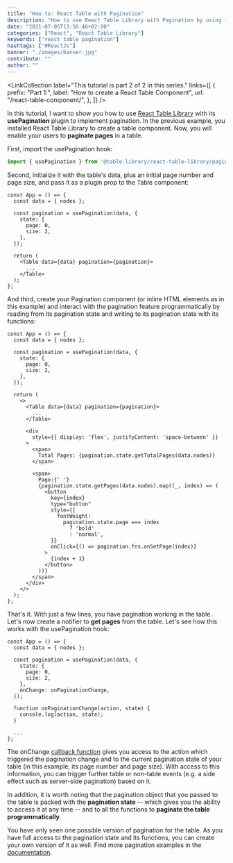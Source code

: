 ```yaml
---
title: "How to: React Table with Pagination"
description: "How to use React Table Library with Pagination by using its usePagination plugin for pages in a table ..."
date: "2021-07-05T13:56:46+02:00"
categories: ["React", "React Table Library"]
keywords: ["react table pagination"]
hashtags: ["#ReactJs"]
banner: "./images/banner.jpg"
contribute: ""
author: ""
---
```


<Sponsorship />

<LinkCollection
  label="This tutorial is part 2 of 2 in this series."
  links={[
    {
      prefix: "Part 1:",
      label: "How to create a React Table Component",
      url: "/react-table-component/",
    },
  ]}
/>

In this tutorial, I want to show you how to use [React Table Library](https://react-table-library.com) with its **usePagination** plugin to implement pagination. In the previous example, you installed React Table Library to create a table component. Now, you will enable your users to **paginate pages** in a table.

First, import the usePagination hook:

```javascript
import { usePagination } from '@table-library/react-table-library/pagination';
```

Second, initialize it with the table's data, plus an initial page number and page size, and pass it as a plugin prop to the Table component:

```javascript{4-9,12}
const App = () => {
  const data = { nodes };

  const pagination = usePagination(data, {
    state: {
      page: 0,
      size: 2,
    },
  });

  return (
    <Table data={data} pagination={pagination}>
      ...
    </Table>
  );
};
```

And third, create your Pagination component (or inline HTML elements as in this example) and interact with the pagination feature programmatically by reading from its pagination state and writing to its pagination state with its functions:

```javascript{12,17-42}
const App = () => {
  const data = { nodes };

  const pagination = usePagination(data, {
    state: {
      page: 0,
      size: 2,
    },
  });

  return (
    <>
      <Table data={data} pagination={pagination}>
        ...
      </Table>

      <div
        style={{ display: 'flex', justifyContent: 'space-between' }}
      >
        <span>
          Total Pages: {pagination.state.getTotalPages(data.nodes)}
        </span>

        <span>
          Page:{' '}
          {pagination.state.getPages(data.nodes).map((_, index) => (
            <button
              key={index}
              type="button"
              style={{
                fontWeight:
                  pagination.state.page === index
                    ? 'bold'
                    : 'normal',
              }}
              onClick={() => pagination.fns.onSetPage(index)}
            >
              {index + 1}
            </button>
          ))}
        </span>
      </div>
    </>
  );
};
```

That's it. With just a few lines, you have pagination working in the table. Let's now create a notifier to **get pages** from the table. Let's see how this works with the usePagination hook:

```javascript{9,12-14}
const App = () => {
  const data = { nodes };

  const pagination = usePagination(data, {
    state: {
      page: 0,
      size: 2,
    },
    onChange: onPaginationChange,
  });

  function onPaginationChange(action, state) {
    console.log(action, state);
  }

  ...
};
```

The onChange [callback function](/javascript-callback-function/) gives you access to the action which triggered the pagination change and to the current pagination state of your table (in this example, its page number and page size). With access to this information, you can trigger further table or non-table events (e.g. a side effect such as server-side pagination) based on it.

In addition, it is worth noting that the pagination object that you passed to the table is packed with the **pagination state** -- which gives you the ability to access it at any time -- and to all the functions to **paginate the table programmatically**.

You have only seen one possible version of pagination for the table. As you have full access to the pagination state and its functions, you can create your own version of it as well. Find more pagination examples in the [documentation](https://react-table-library.com).

